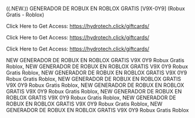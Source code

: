 ((.NEW.)) GENERADOR DE ROBUX EN ROBLOX GRATIS [V9X-0Y9] (Robux Gratis - Roblox)

Click Here to Get Access: https://hydrotech.click/giftcards/

Click Here to Get Access: https://hydrotech.click/giftcards/

Click Here to Get Access: https://hydrotech.click/giftcards/

 NEW GENERADOR DE ROBUX EN ROBLOX GRATIS V9X 0Y9 Robux Gratis Roblox, NEW GENERADOR DE ROBUX EN ROBLOX GRATIS V9X 0Y9 Robux Gratis Roblox, NEW GENERADOR DE ROBUX EN ROBLOX GRATIS V9X 0Y9 Robux Gratis Roblox, NEW GENERADOR DE ROBUX EN ROBLOX GRATIS V9X 0Y9 Robux Gratis Roblox, NEW GENERADOR DE ROBUX EN ROBLOX GRATIS V9X 0Y9 Robux Gratis Roblox, NEW GENERADOR DE ROBUX EN ROBLOX GRATIS V9X 0Y9 Robux Gratis Roblox, NEW GENERADOR DE ROBUX EN ROBLOX GRATIS V9X 0Y9 Robux Gratis Roblox, NEW GENERADOR DE ROBUX EN ROBLOX GRATIS V9X 0Y9 Robux Gratis Roblox
